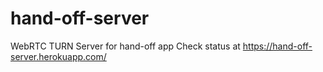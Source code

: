 # hand-off-server
WebRTC TURN Server for hand-off app
Check status at https://hand-off-server.herokuapp.com/
